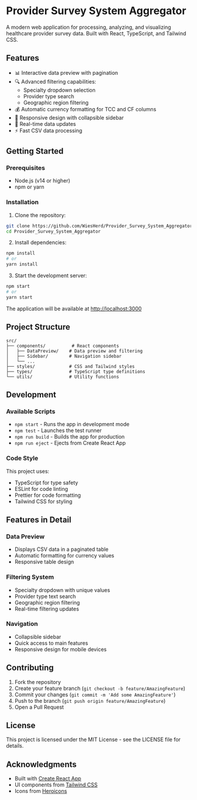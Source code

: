 # Provider Survey System Aggregator

A modern web application for processing, analyzing, and visualizing healthcare provider survey data. Built with React, TypeScript, and Tailwind CSS.

## Features

- 📊 Interactive data preview with pagination
- 🔍 Advanced filtering capabilities:
  - Specialty dropdown selection
  - Provider type search
  - Geographic region filtering
- 💰 Automatic currency formatting for TCC and CF columns
- 📱 Responsive design with collapsible sidebar
- 🔄 Real-time data updates
- ⚡ Fast CSV data processing

## Getting Started

### Prerequisites

- Node.js (v14 or higher)
- npm or yarn

### Installation

1. Clone the repository:
```bash
git clone https://github.com/WiesHerd/Provider_Survey_System_Aggregator.git
cd Provider_Survey_System_Aggregator
```

2. Install dependencies:
```bash
npm install
# or
yarn install
```

3. Start the development server:
```bash
npm start
# or
yarn start
```

The application will be available at [http://localhost:3000](http://localhost:3000)

## Project Structure

```
src/
├── components/          # React components
│   ├── DataPreview/    # Data preview and filtering
│   ├── Sidebar/        # Navigation sidebar
│   └── ...
├── styles/             # CSS and Tailwind styles
├── types/              # TypeScript type definitions
└── utils/              # Utility functions
```

## Development

### Available Scripts

- `npm start` - Runs the app in development mode
- `npm test` - Launches the test runner
- `npm run build` - Builds the app for production
- `npm run eject` - Ejects from Create React App

### Code Style

This project uses:
- TypeScript for type safety
- ESLint for code linting
- Prettier for code formatting
- Tailwind CSS for styling

## Features in Detail

### Data Preview
- Displays CSV data in a paginated table
- Automatic formatting for currency values
- Responsive table design

### Filtering System
- Specialty dropdown with unique values
- Provider type text search
- Geographic region filtering
- Real-time filtering updates

### Navigation
- Collapsible sidebar
- Quick access to main features
- Responsive design for mobile devices

## Contributing

1. Fork the repository
2. Create your feature branch (`git checkout -b feature/AmazingFeature`)
3. Commit your changes (`git commit -m 'Add some AmazingFeature'`)
4. Push to the branch (`git push origin feature/AmazingFeature`)
5. Open a Pull Request

## License

This project is licensed under the MIT License - see the LICENSE file for details.

## Acknowledgments

- Built with [Create React App](https://create-react-app.dev/)
- UI components from [Tailwind CSS](https://tailwindcss.com/)
- Icons from [Heroicons](https://heroicons.com/)